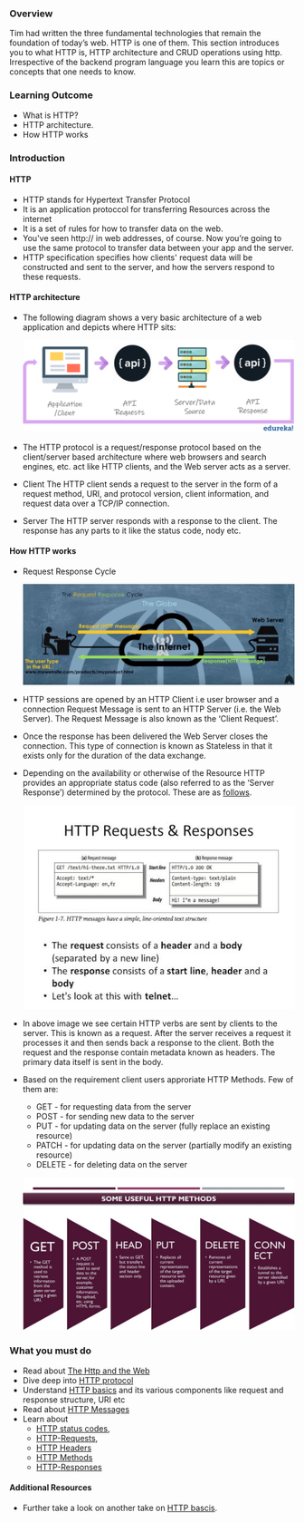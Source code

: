 ### Overview
Tim had written the three fundamental technologies that remain the foundation of today’s web. HTTP is one of them. This section introduces you to what HTTP is, HTTP architecture and CRUD operations using http. Irrespective of the backend program language you learn this are topics or concepts that one needs to know.

### Learning Outcome
- What is HTTP?
- HTTP architecture.
- How HTTP works

### Introduction
#### HTTP
- HTTP stands for Hypertext Transfer Protocol
- It is an application protoccol for transferring Resources across the internet
- It is a set of rules for how to transfer data on the web. 
- You've seen http:// in web addresses, of course. Now you’re going to use the same protocol to transfer data between your app and the server.
- HTTP specification specifies how clients' request data will be constructed and sent to the server, and how the servers respond to these requests.


#### HTTP architecture
- The following diagram shows a very basic architecture of a web application and depicts where HTTP sits:

    ![](./images/API.png)

- The HTTP protocol is a request/response protocol based on the client/server based architecture where web browsers and search engines, etc. act like HTTP clients, and the Web server acts as a server.

- Client
The HTTP client sends a request to the server in the form of a request method, URI, and protocol version, client information, and request data over a TCP/IP connection.

- Server
The HTTP server responds with a response to the client. The response has any parts to it like the status code, nody etc.

#### How HTTP works
- Request Response Cycle

    ![](./images/Request-response-cycle.png)

- HTTP sessions are opened by an HTTP Client i.e user browser and a connection Request Message is sent to an HTTP Server (i.e. the Web Server). The Request Message is also known as the ‘Client Request’.
- Once the response has been delivered the Web Server closes the connection. This type of connection is known as Stateless in that it exists only for the duration of the data exchange.

- Depending on the availability or otherwise of the Resource HTTP provides an appropriate status code (also referred to as the ‘Server Response’) determined by the protocol. These are as [follows](https://www.tutorialspoint.com/http/http_status_codes.htm).

    ![](./images/slide_10.jpg)

- In above image we see certain HTTP verbs are sent by clients to the server. This is known as a request. After the server receives a request it processes it and then sends back a response to the client. Both the request and the response contain metadata known as headers. The primary data itself is sent in the body.

- Based on the requirement client users approriate HTTP Methods. Few of them are:
    - GET - for requesting data from the server
    - POST - for sending new data to the server
    - PUT - for updating data on the server (fully replace an existing resource)
    - PATCH - for updating data on the server (partially modify an existing resource)
    - DELETE - for deleting data on the server

    ![](./images/HTTP_methods.jpg)

### What you must do
- Read about [The Http and the Web](https://www.youtube.com/watch?v=eesqK59rhGA)
- Dive deep into [HTTP protocol](https://code.tutsplus.com/tutorials/http-the-protocol-every-web-developer-must-know-part-1--net-31177)
- Understand [HTTP basics](http://www.steves-internet-guide.com/http-basics/) and its various components like request and response structure, URI etc
- Read about [HTTP Messages](https://developer.mozilla.org/en-US/docs/Web/HTTP/Messages)
- Learn about  
    - [HTTP status codes](https://www.tutorialspoint.com/http/http_status_codes.htm), 
    - [HTTP-Requests](https://www.tutorialspoint.com/http/http_requests.htm), 
    - [HTTP Headers](https://www.geeksforgeeks.org/http-headers/)
    - [HTTP Methods](https://www.tutorialspoint.com/http/http_methods.htm)
    - [HTTP-Responses](https://www.tutorialspoint.com/http/http_responses.htm)


#### Additional Resources
- Further take a look on another take on [HTTP bascis](hhttps://www.ntu.edu.sg/home/ehchua/programming/webprogramming/HTTP_Basics.html).




